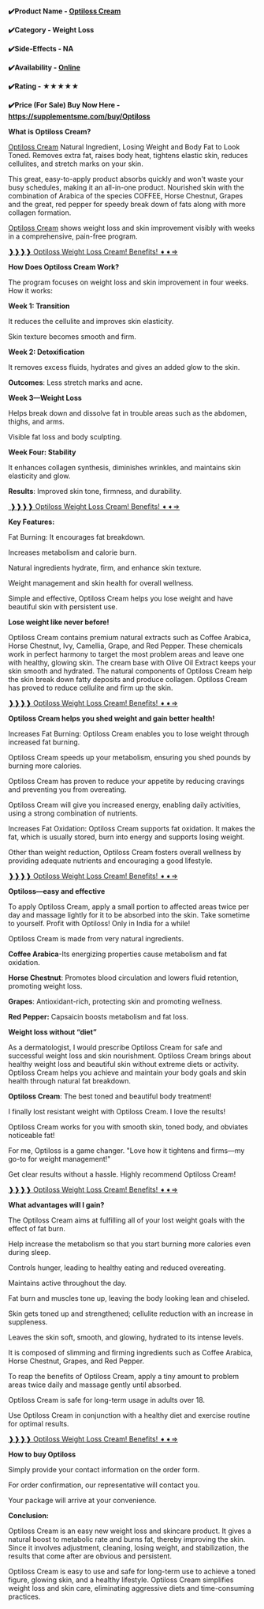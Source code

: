 <p><strong>✔</strong><strong>️Product Name - <a href="https://supplementsme.com/buy/Optiloss">Optiloss Cream</a></strong></p>
<p><strong>✔</strong><strong>️Category - Weight Loss</strong></p>
<p><strong>✔</strong><strong>️Side-Effects - NA</strong></p>
<p><strong>✔</strong><strong>️Availability - <a href="https://supplementsme.com/buy/Optiloss">Online</a></strong></p>
<p><strong>✔</strong><strong>️Rating - </strong><strong>★★★★★</strong></p>
<p><strong>✔</strong><strong>️Price (For Sale) Buy Now Here - <a href="https://supplementsme.com/buy/Optiloss">https://supplementsme.com/buy/Optiloss</a> </strong></p>
<p><strong>What is Optiloss Cream?</strong></p>
<p><a href="https://supplementsme.com/buy/Optiloss">Optiloss Cream</a> Natural Ingredient, Losing Weight and Body Fat to Look Toned. Removes extra fat, raises body heat, tightens elastic skin, reduces cellulites, and stretch marks on your skin.</p>
<p>This great, easy-to-apply product absorbs quickly and won't waste your busy schedules, making it an all-in-one product. Nourished skin with the combination of Arabica of the species COFFEE, Horse Chestnut, Grapes and the great, red pepper for speedy break down of fats along with more collagen formation.</p>
<p><a href="https://supplementsme.com/buy/Optiloss">Optiloss Cream</a> shows weight loss and skin improvement visibly with weeks in a comprehensive, pain-free program.</p>
<p><a href="https://supplementsme.com/buy/Optiloss">❱❱❱❱ Optiloss Weight Loss Cream! Benefits! ➧➧&rArr;</a></p>
<p><strong>How Does Optiloss Cream Work?</strong></p>
<p>The program focuses on weight loss and skin improvement in four weeks. How it works:</p>
<p><strong>Week 1: Transition</strong></p>
<p>It reduces the cellulite and improves skin elasticity.</p>
<p>Skin texture becomes smooth and firm.</p>
<p><strong>Week 2: Detoxification</strong></p>
<p>It removes excess fluids, hydrates and gives an added glow to the skin.</p>
<p><strong>Outcomes</strong>: Less stretch marks and acne.</p>
<p><strong>Week 3&mdash;Weight Loss</strong></p>
<p>Helps break down and dissolve fat in trouble areas such as the abdomen, thighs, and arms.</p>
<p>Visible fat loss and body sculpting.</p>
<p><strong>Week Four: Stability</strong></p>
<p>It enhances collagen synthesis, diminishes wrinkles, and maintains skin elasticity and glow.</p>
<p><strong>Results</strong>: Improved skin tone, firmness, and durability.</p>
<p><a href="https://supplementsme.com/buy/Optiloss">&nbsp;❱❱❱❱ Optiloss Weight Loss Cream! Benefits! ➧➧&rArr;</a></p>
<p><strong>Key Features:</strong></p>
<p>Fat Burning: It encourages fat breakdown.</p>
<p>Increases metabolism and calorie burn.</p>
<p>Natural ingredients hydrate, firm, and enhance skin texture.</p>
<p>Weight management and skin health for overall wellness.</p>
<p>Simple and effective, Optiloss Cream helps you lose weight and have beautiful skin with persistent use.</p>
<p><strong>Lose weight like never before!</strong></p>
<p>Optiloss Cream contains premium natural extracts such as Coffee Arabica, Horse Chestnut, Ivy, Camellia, Grape, and Red Pepper. These chemicals work in perfect harmony to target the most problem areas and leave one with healthy, glowing skin. The cream base with Olive Oil Extract keeps your skin smooth and hydrated. The natural components of Optiloss Cream help the skin break down fatty deposits and produce collagen. Optiloss Cream has proved to reduce cellulite and firm up the skin.</p>
<p><a href="https://supplementsme.com/buy/Optiloss">❱❱❱❱ Optiloss Weight Loss Cream! Benefits! ➧➧&rArr;</a></p>
<p><strong>Optiloss Cream helps you shed weight and gain better health!</strong></p>
<p>Increases Fat Burning: Optiloss Cream enables you to lose weight through increased fat burning.</p>
<p>Optiloss Cream speeds up your metabolism, ensuring you shed pounds by burning more calories.</p>
<p>Optiloss Cream has proven to reduce your appetite by reducing cravings and preventing you from overeating.</p>
<p>Optiloss Cream will give you increased energy, enabling daily activities, using a strong combination of nutrients.</p>
<p>Increases Fat Oxidation: Optiloss Cream supports fat oxidation. It makes the fat, which is usually stored, burn into energy and supports losing weight.</p>
<p>Other than weight reduction, Optiloss Cream fosters overall wellness by providing adequate nutrients and encouraging a good lifestyle.</p>
<p><a href="https://supplementsme.com/buy/Optiloss">❱❱❱❱ Optiloss Weight Loss Cream! Benefits! ➧➧&rArr;</a></p>
<p><strong>Optiloss&mdash;easy and effective</strong></p>
<p>To apply Optiloss Cream, apply a small portion to affected areas twice per day and massage lightly for it to be absorbed into the skin. Take sometime to yourself. Profit with Optiloss! Only in India for a while!</p>
<p>Optiloss Cream is made from very natural ingredients.</p>
<p><strong>Coffee Arabica</strong>-Its energizing properties cause metabolism and fat oxidation.</p>
<p><strong>Horse Chestnut</strong>: Promotes blood circulation and lowers fluid retention, promoting weight loss.</p>
<p><strong>Grapes</strong>: Antioxidant-rich, protecting skin and promoting wellness.</p>
<p><strong>Red Pepper:</strong> Capsaicin boosts metabolism and fat loss.</p>
<p><strong>Weight loss without &ldquo;diet&rdquo;</strong></p>
<p>As a dermatologist, I would prescribe Optiloss Cream for safe and successful weight loss and skin nourishment. Optiloss Cream brings about healthy weight loss and beautiful skin without extreme diets or activity. Optiloss Cream helps you achieve and maintain your body goals and skin health through natural fat breakdown.</p>
<p><strong>Optiloss Cream</strong>: The best toned and beautiful body treatment!</p>
<p>I finally lost resistant weight with Optiloss Cream. I love the results!</p>
<p>Optiloss Cream works for you with smooth skin, toned body, and obviates noticeable fat!</p>
<p>For me, Optiloss is a game changer. "Love how it tightens and firms&mdash;my go-to for weight management!"</p>
<p>Get clear results without a hassle. Highly recommend Optiloss Cream!</p>
<p><a href="https://supplementsme.com/buy/Optiloss">❱❱❱❱ Optiloss Weight Loss Cream! Benefits! ➧➧&rArr;</a></p>
<p><strong>What advantages will I gain?</strong></p>
<p>The Optiloss Cream aims at fulfilling all of your lost weight goals with the effect of fat burn.</p>
<p>Help increase the metabolism so that you start burning more calories even during sleep.</p>
<p>Controls hunger, leading to healthy eating and reduced overeating.</p>
<p>Maintains active throughout the day.</p>
<p>Fat burn and muscles tone up, leaving the body looking lean and chiseled.</p>
<p>Skin gets toned up and strengthened; cellulite reduction with an increase in suppleness.</p>
<p>Leaves the skin soft, smooth, and glowing, hydrated to its intense levels.</p>
<p>It is composed of slimming and firming ingredients such as Coffee Arabica, Horse Chestnut, Grapes, and Red Pepper.</p>
<p>To reap the benefits of Optiloss Cream, apply a tiny amount to problem areas twice daily and massage gently until absorbed.</p>
<p>Optiloss Cream is safe for long-term usage in adults over 18.</p>
<p>Use Optiloss Cream in conjunction with a healthy diet and exercise routine for optimal results.</p>
<p><a href="https://supplementsme.com/buy/Optiloss">❱❱❱❱ Optiloss Weight Loss Cream! Benefits! ➧➧&rArr;</a></p>
<p><strong>How to buy Optiloss</strong></p>
<p>Simply provide your contact information on the order form.</p>
<p>For order confirmation, our representative will contact you.</p>
<p>Your package will arrive at your convenience.</p>
<p><strong>Conclusion:</strong></p>
<p>Optiloss Cream is an easy new weight loss and skincare product. It gives a natural boost to metabolic rate and burns fat, thereby improving the skin. Since it involves adjustment, cleaning, losing weight, and stabilization, the results that come after are obvious and persistent.</p>
<p>Optiloss Cream is easy to use and safe for long-term use to achieve a toned figure, glowing skin, and a healthy lifestyle. Optiloss Cream simplifies weight loss and skin care, eliminating aggressive diets and time-consuming practices.</p>
